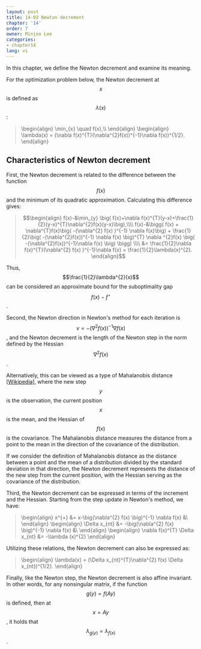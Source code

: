 ```yaml
---
layout: post
title: 14-03 Newton decrement
chapter: '14'
order: 7
owner: Minjoo Lee
categories:
- chapter14
lang: vi
---
```

<script type="text/x-mathjax-config">
MathJax.Hub.Config({
    displayAlign: "center"
});
</script>

In this chapter, we define the Newton decrement and examine its meaning.

For the optimization problem below, the Newton decrement at $$x$$ is defined as $$\lambda(x)$$:

>\begin{align}
>\min_{x} \quad f(x),\\\\
>\end{align}
>\begin{align}
>\lambda(x) = (\nabla f(x)^{T}(\nabla^{2}f(x))^{-1}\nabla f(x))^{1/2}.
>\end{align}

## Characteristics of Newton decrement
First, the Newton decrement is related to the difference between the function $$f(x)$$ and the minimum of its quadratic approximation. Calculating this difference gives:
>$$\begin{align}
>f(x)-&\min_{y} \big( f(x)+\nabla f(x)^{T}(y-x)+\frac{1}{2}(y-x)^{T}\nabla^{2}f(x)(y-x)\big),\\\\
>f(x)-&\bigg( f(x) + \nabla^{T}f(x)\big( -(\nabla^{2} f(x) )^{-1} \nabla f(x)\big) + \frac{1}{2}\big( -(\nabla^{2}f(x))^{-1} \nabla f(x) \big)^{T} \nabla ^{2}f(x) \big( -(\nabla^{2}f(x))^{-1}\nabla f(x) \big) \bigg) \\\\ 
>&= \frac{1}{2}\nabla f(x)^{T}(\nabla^{2} f(x) )^{-1}\nabla f(x) = \frac{1}{2}\lambda(x)^{2}.
>\end{align}$$

Thus, $$\frac{1}{2}\lambda^{2}(x)$$ can be considered an approximate bound for the suboptimality gap $$f(x)-f^{\star}$$.

Second, the Newton direction in Newton's method for each iteration is $$v = -(\nabla^{2}f(x))^{-1}\nabla f(x)$$, and the Newton decrement is the length of the Newton step in the norm defined by the Hessian $$\nabla^{2}f(x)$$.

Alternatively, this can be viewed as a type of Mahalanobis distance [[Wikipedia](https://en.wikipedia.org/wiki/Mahalanobis_distance)], where the new step $$y$$ is the observation, the current position $$x$$ is the mean, and the Hessian of $$f(x)$$ is the covariance. The Mahalanobis distance measures the distance from a point to the mean in the direction of the covariance of the distribution.

If we consider the definition of Mahalanobis distance as the distance between a point and the mean of a distribution divided by the standard deviation in that direction, the Newton decrement represents the distance of the new step from the current position, with the Hessian serving as the covariance of the distribution.

Third, the Newton decrement can be expressed in terms of the increment and the Hessian. Starting from the step update in Newton's method, we have:
>\begin{align}
>x^{+} &= x-\big(\nabla^{2} f(x) \big)^{-1} \nabla f(x) &\\ 
>\end{align}
>\begin{align}
>\Delta x_{nt} &= -\big(\nabla^{2} f(x) \big)^{-1} \nabla f(x) &\\
>\end{align}
>\begin{align}
>\nabla f(x)^{T} \Delta x_{nt} &= -\lambda (x)^{2}
>\end{align}

Utilizing these relations, the Newton decrement can also be expressed as:
>\begin{align}
>\lambda(x) = (\Delta x_{nt}^{T}\nabla^{2} f(x) \Delta x_{nt})^{1/2}.
>\end{align}


Finally, like the Newton step, the Newton decrement is also affine invariant. In other words, for any nonsingular matrix, if the function $$g(y) = f(Ay)$$ is defined, then at $$x = Ay$$, it holds that $$\lambda_{g(y)} = \lambda_{f(x)}$$.